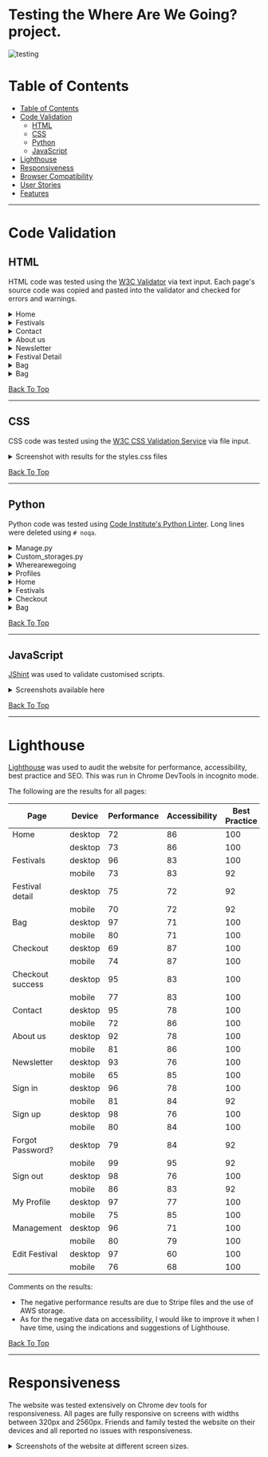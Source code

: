 # Testing the Where Are We Going? project.
![testing](https://github.com/BohdanBezushka/wherearewegoing/assets/94321555/64a2dfaa-8fc8-4ca8-a012-eacdadbf1427)

# Table of Contents
- [Table of Contents](#table-of-contents)
- [Code Validation](#code-validation)
  - [HTML](#html)
  - [CSS](#css)
  - [Python](#python)
  - [JavaScript](#javascript)
- [Lighthouse](#lighthouse)
- [Responsiveness](#responsiveness)
- [Browser Compatibility](#browser-compatibility)
- [User Stories](#user-stories)
- [Features](#features)
_____

# Code Validation

## HTML
HTML code was tested using the [W3C Validator](https://validator.w3.org/) via text input. Each page's source code was copied and pasted into the validator and checked for errors and warnings.

<details>
<summary>Home</summary>
<br>
  
![HTML Validation for Home Page](https://github.com/BohdanBezushka/wherearewegoing/assets/94321555/fc9afcee-c9a2-467d-9f98-60ebece18e18)

* The <li> error persists but it is inside a <ul>.
* The ID error isn't changed because I need the same code for the mobile version.

These two errors will be present in all tests because they correspond to the header.
</details>

<details>
<summary>Festivals</summary>
<br>

![HTML Validation for Festival Page](https://github.com/BohdanBezushka/wherearewegoing/assets/94321555/85ef424b-323e-4f24-88ba-6003717a7d0f)

The "id="card-border" error is due to the fact that for each festival an equal id is created.
</details>

<details>
<summary>Contact</summary>
<br>

![HTML Validation for Contact Page](https://github.com/BohdanBezushka/wherearewegoing/assets/94321555/37b4a902-02e9-43c1-98c3-f2e5a18465a3)
</details>

<details>
<summary>About us</summary>
<br>
  
![HTML Validation for About us Page](https://github.com/BohdanBezushka/wherearewegoing/assets/94321555/72f537ba-cf9f-468b-83eb-a052247ffd77)
</details>

<details>
<summary>Newsletter</summary>
<br>

![HTML Validation for Newsletter Page](https://github.com/BohdanBezushka/wherearewegoing/assets/94321555/64cf2c87-cc91-431c-a781-8187f061286c)
</details>

<details>
<summary>Festival Detail</summary>
<br>
  
![HTML Validation for Festival Detail Page](https://github.com/BohdanBezushka/wherearewegoing/assets/94321555/ae217d58-a4f8-4517-a05c-22d204e1df9d)
</details>

<details>
<summary>Bag</summary>
<br>
  
![HTML Validation for Bag Page](https://github.com/BohdanBezushka/wherearewegoing/assets/94321555/50e7a794-6f95-47e5-8a5f-7b1eb39e9477)
</details>

<details>
<summary>Bag</summary>
<br>
  
![HTML Validation for Bag Page](https://github.com/BohdanBezushka/wherearewegoing/assets/94321555/50e7a794-6f95-47e5-8a5f-7b1eb39e9477)
</details>

[Back To Top](#table-of-contents)
_____

## CSS

CSS code was tested using the [W3C CSS Validation Service](https://jigsaw.w3.org/css-validator/) via file input.

<details>
<summary>Screenshot with results for the styles.css files</summary>
<br>

base.css
![CSS Validation for base.css file](https://github.com/BohdanBezushka/wherearewegoing/assets/94321555/153dcdb7-c05e-4fa2-962a-1c802bf06122)

profile.css
![CSS Validation for profile.css file](https://github.com/BohdanBezushka/wherearewegoing/assets/94321555/a0f4c3a5-da51-4d30-aeb4-179e34ae10ea)

checkout.css
![CSS Validation for checkout.css file](https://github.com/BohdanBezushka/wherearewegoing/assets/94321555/056d338d-d6e1-49ad-9a03-d647a9ea6e6a)
</details>

[Back To Top](#table-of-contents)
_____

## Python
Python code was tested using [Code Institute's Python Linter](https://pep8ci.herokuapp.com/). Long lines were deleted using `# noqa`. 

<details>
<summary>Manage.py</summary>
<br>

![Python Validation for manage.py](https://github.com/BohdanBezushka/wherearewegoing/assets/94321555/59c3fdf5-e72f-48c7-a616-8d5a3ae5ce86)
</details>

<details>
<summary>Custom_storages.py</summary>
<br>

![Python Validation for custom_storages.py](https://github.com/BohdanBezushka/wherearewegoing/assets/94321555/1d8172ad-c13a-4467-bd67-7ab55dec8741)
</details>

<details>
<summary>Wherearewegoing</summary>
<br>

asgi.py
![Python Validation for asgi.py](https://github.com/BohdanBezushka/wherearewegoing/assets/94321555/6a24d364-94f2-4b62-8807-6e8b82fc622e)

settings.py
![Python Validation for settings.py](https://github.com/BohdanBezushka/wherearewegoing/assets/94321555/c56bebb2-c521-4659-a88a-e0e55e1ed79c)

urls.py
![Python Validation for urls.py](https://github.com/BohdanBezushka/wherearewegoing/assets/94321555/a46ac798-442c-4169-8150-e5d28427a776)

views.py
![Python Validation for views.py](https://github.com/BohdanBezushka/wherearewegoing/assets/94321555/913ce560-fc2f-418b-81e4-4bc69648814b)

wsgi.py
![Python Validation for wsgi.py](https://github.com/BohdanBezushka/wherearewegoing/assets/94321555/e9042763-2956-486d-94bd-55a2f2f2a011)
</details>


<details>
<summary>Profiles</summary>
<br>
  
admin.py
![Python Validation for admin.py](https://github.com/BohdanBezushka/wherearewegoing/assets/94321555/4af9a642-8453-4386-85b9-7762466fc773)

apps.py
![Python Validation for apps.py](https://github.com/BohdanBezushka/wherearewegoing/assets/94321555/879deaf8-bd49-4312-be23-2bf00501c080)

forms.py
![Python Validation for forms.py](https://github.com/BohdanBezushka/wherearewegoing/assets/94321555/26ae1a0f-3415-4627-a307-dd5e047b5e73)

models.py
![Python Validation for models.py](https://github.com/BohdanBezushka/wherearewegoing/assets/94321555/d0dd09ec-7662-4e80-9faa-d5cd110a5c82)

tests.py
![Python Validation for tests.py](https://github.com/BohdanBezushka/wherearewegoing/assets/94321555/3df4acf9-20ab-47ac-8cd0-ec5b83a93d90)

urls.py
![Python Validation for urls.py](https://github.com/BohdanBezushka/wherearewegoing/assets/94321555/35f03ea6-9440-4576-859d-2169e25dda02)

views.py
![Python Validation for views.py](https://github.com/BohdanBezushka/wherearewegoing/assets/94321555/f683c843-092d-45c5-a3b9-39282de0f190)
</details>


<details>
<summary>Home</summary>
<br>

apps.py
![Python Validation for apps.py](https://github.com/BohdanBezushka/wherearewegoing/assets/94321555/f1b093da-9b5d-4275-a40a-b9a8113cc003)

urls.py
![Python Validation for urls.py](https://github.com/BohdanBezushka/wherearewegoing/assets/94321555/4983c52f-d160-4577-95c7-4d7b2774aa2f)

views.py
![Python Validation for views.py](https://github.com/BohdanBezushka/wherearewegoing/assets/94321555/94a1b31e-1048-4f32-a416-6cab531caa06)
</details>


<details>
<summary>Festivals</summary>
<br>
  
admin.py
![Python Validation for admin.py](https://github.com/BohdanBezushka/wherearewegoing/assets/94321555/8684c8bb-7169-487a-a087-64710067dcca)

apps.py
![Python Validation for apps.py](https://github.com/BohdanBezushka/wherearewegoing/assets/94321555/53f25d42-6fdd-453d-b324-de9c4ac33260)

forms.py
![Python Validation for forms.py](https://github.com/BohdanBezushka/wherearewegoing/assets/94321555/a96de8ba-84ce-4ec2-94d2-e55d9f8f12ec)

models.py
![Python Validation for models.py](https://github.com/BohdanBezushka/wherearewegoing/assets/94321555/103872ce-1a3c-4c2b-a106-9015832b9493)

urls.py
![Python Validation for urls.py](https://github.com/BohdanBezushka/wherearewegoing/assets/94321555/d19276b4-0964-4d9e-a4e5-e5423b575425)

views.py
![Python Validation for views.py](https://github.com/BohdanBezushka/wherearewegoing/assets/94321555/efe91458-ea42-431b-b351-eba27420188d)

widgets.py
![Python Validation for widgets.py](https://github.com/BohdanBezushka/wherearewegoing/assets/94321555/4e41e10d-5c98-4d05-b9ef-1fe7b0a62dbe)
</details>


<details>
<summary>Checkout</summary>
<br>
  
admin.py
![Python Validation for admin.py](https://github.com/BohdanBezushka/wherearewegoing/assets/94321555/c7e5e5ff-ce3b-4af3-8584-f5202ad08e90)


apps.py
![Python Validation for apps.py](https://github.com/BohdanBezushka/wherearewegoing/assets/94321555/db0131d6-4077-46c0-b9c3-fe0814d7d49a)

forms.py
![Python Validation for forms.py](https://github.com/BohdanBezushka/wherearewegoing/assets/94321555/b178458e-bcd2-4aa3-8d08-ccab1618d205)

models.py
![Python Validation for models.py](https://github.com/BohdanBezushka/wherearewegoing/assets/94321555/64c59e9d-ae03-4eea-b4d1-5c955bf252b6)

signals.py
![Python Validation for signals.py](https://github.com/BohdanBezushka/wherearewegoing/assets/94321555/23a217be-8228-4a88-839f-26f1f376ec8f)

urls.py
![Python Validation for urls.py)](https://github.com/BohdanBezushka/wherearewegoing/assets/94321555/5ad37a0e-5e18-4a44-b38b-c1efac37262b)

views.py
![Python Validation for views.py](https://github.com/BohdanBezushka/wherearewegoing/assets/94321555/818f20d1-d0c8-4a2f-b1f5-744f6f310a6a)

webhook_handler.py
![Python Validation for webhook_handler.py](https://github.com/BohdanBezushka/wherearewegoing/assets/94321555/2dab7060-8657-40fb-a2d4-b25bf08608fc)

webhookspy
![Python Validation for webhooks.py](https://github.com/BohdanBezushka/wherearewegoing/assets/94321555/4fe3ec62-a728-4655-8f0e-dd5dd2e0f2e1)
</details>


<details>
<summary>Bag</summary>
<br>
  
apps.py
![Python Validation for apps.py](https://github.com/BohdanBezushka/wherearewegoing/assets/94321555/aa5da66d-3067-40aa-86d9-50016f0be5c7)

contexts.py
![Python Validation for contexts.py](https://github.com/BohdanBezushka/wherearewegoing/assets/94321555/9115736d-89c0-4770-b67b-875968deccc2)

urls.py
![Python Validation for urls.py](https://github.com/BohdanBezushka/wherearewegoing/assets/94321555/84f8ed1b-1510-4407-aed1-1d4bfa569434)

views.py
![Python Validation for views.py](https://github.com/BohdanBezushka/wherearewegoing/assets/94321555/f3397628-f5fc-40b2-b0f1-754caebf2fe5)
</details>

[Back To Top](#table-of-contents)
_____

## JavaScript
[JShint](https://jshint.com/) was used to validate customised scripts.

<details>
<summary>Screenshots available here</summary>
<br>

**Script in festivals.html**
![JavaScript Validation for script in festivals.html](https://github.com/BohdanBezushka/wherearewegoing/assets/94321555/7ef937d7-ad58-4088-8bd0-cab420360fdc)

**Script in edit_festival.html**
![JavaScript Validation for script in edit_festival.html](https://github.com/BohdanBezushka/wherearewegoing/assets/94321555/3a4de007-9b86-450a-84f4-bb01318ca0e9)

**Modified quantity_input_script.html**
![JavaScript Validation for script in quantity_input_script.html](https://github.com/BohdanBezushka/wherearewegoing/assets/94321555/69e0f5d6-43e9-4a96-b7c0-fdf302cb9675)

**Script in bag.html**
![JavaScript Validation for script in bag.html](https://github.com/BohdanBezushka/wherearewegoing/assets/94321555/7ab21a2e-3f8b-4b73-b7c0-752a8c659c69)

**Slightly modified stripe_elements.js file**
![JavaScript Validation for stripe_elements.js](https://github.com/BohdanBezushka/wherearewegoing/assets/94321555/b5cf05f8-59b9-44e2-8001-85e402a12e1f)
</details>

[Back To Top](#table-of-contents)
_____

# Lighthouse

[Lighthouse](https://developer.chrome.com/docs/lighthouse/overview/) was used to audit the website for performance, accessibility, best practice and SEO.  This was run in Chrome DevTools in incognito mode.

The following are the results for all pages:

| Page | Device | Performance | Accessibility | Best Practice | SEO |
| ---- | ------ | ----------- | ------------- | ------------- | --- |
| Home | desktop  |  72 | 86 | 100 |  100 |
|                               | desktop | 73 | 86 | 100 | 100 |
| Festivals | desktop  |  96 | 83 | 100 |  90 |
|                          | mobile | 73 | 83 | 92 | 92 |
| Festival detail  | desktop  |  75 | 72 | 92 |  100 |
|                          | mobile | 70 | 72 | 92 | 100 |
| Bag    | desktop  |  97 | 71 |  100 |  90 |
|                          | mobile | 80 | 71 |  100 | 89 |
| Checkout       | desktop |  69 | 87 | 100 |  100 |
|                          | mobile |  74 | 87 | 100 | 100 |
| Checkout success     | desktop  |  95 | 83 | 100 | 100 |
|                          | mobile | 77 | 83 | 100 | 100 |
| Contact      | desktop  |  95 | 78 | 100 |  100 |
|                          | mobile |  72 | 86 | 100 | 100 |
| About us       | desktop  |  92 | 78 | 100 |  100 |
|                          | mobile |  81 | 86 | 100 | 100 |
| Newsletter      | desktop  |  93 | 76 | 100 |  100 |
|                          | mobile |  65 | 85 | 100 | 100 |
| Sign in       | desktop  |  96 | 78 | 100 |  100 |
|                          | mobile |  81 | 84 | 92 | 100 |
| Sign up    | desktop  |  98 | 76 | 100 |  100 |
|                          | mobile |  80 | 84 | 100 | 100 |
| Forgot Password?     | desktop |  79 | 84 | 92 |  100 |
|                          | mobile |  99 | 95 | 92 | 100 |
| Sign out      | desktop  |  98 | 76 | 100 |  90 |
|                          | mobile |  86 | 83 | 92 | 92 |
| My Profile       | desktop  |  97 | 77 | 100 | 90 |
|                          | mobile |  75 | 85 | 100 | 92 |
| Management    | desktop  |  96 | 71 | 100 |  90 |
|                          | mobile |  80 | 79 | 100 | 92 |
| Edit Festival      | desktop  |  97 | 60 | 100 |  80 |
|                          | mobile |  76 | 68 | 100 | 83 |

Comments on the results:
* The negative performance results are due to Stripe files and the use of AWS storage.
* As for the negative data on accessibility, I would like to improve it when I have time, using the indications and suggestions of Lighthouse.

[Back To Top](#table-of-contents)
_____

# Responsiveness

The website was tested extensively on Chrome dev tools for responsiveness.  All pages are fully responsive on screens with widths between 320px and 2560px. Friends and family tested the website on their devices and all reported no issues with responsiveness.


<details>

<summary>Screenshots of the website at different screen sizes.</summary>

**Home**

        Mobile 320px
 ![Mobile 320px](https://github.com/BohdanBezushka/wherearewegoing/assets/94321555/9f0eb830-882b-4a46-928f-23d39527e9e1)

        Tablet 768px
![Tablet 768px](https://github.com/BohdanBezushka/wherearewegoing/assets/94321555/2ee38b03-11c3-46e6-b5c9-eb01b3c230ef)

        Desktop 1200px
![Desktop 1200px](https://github.com/BohdanBezushka/wherearewegoing/assets/94321555/f053ea50-ff10-4998-8fd7-0255542cbe51)

**Festivals**

        Mobile 320px
![Mobile 320px](https://github.com/BohdanBezushka/wherearewegoing/assets/94321555/21ef3dec-9c80-4b22-88d6-85f5010cb0e8)

        Tablet 768px
![Tablet 768px](https://github.com/BohdanBezushka/wherearewegoing/assets/94321555/44d3d335-8fb7-46c6-88fd-31b465b8a41c)

        Desktop 1200px
![Desktop 1200px](https://github.com/BohdanBezushka/wherearewegoing/assets/94321555/4512dc26-31fb-4e6c-a004-6fec1b440b71)


**Festival detail**

        Mobile 320px
![Mobile 320px](https://github.com/BohdanBezushka/wherearewegoing/assets/94321555/c54c5ca7-40a6-4a4e-896f-d9975939a6cb)

        Tablet 768px
![Tablet 768px](https://github.com/BohdanBezushka/wherearewegoing/assets/94321555/3323e719-4d4e-4c16-b6da-70c544646a56)

        Desktop 1200px
![Desktop 1200px](https://github.com/BohdanBezushka/wherearewegoing/assets/94321555/52e9caeb-c92a-48a1-abea-2492534a0af1)

**Bag**

        Mobile 320px
![Mobile 320px](https://github.com/BohdanBezushka/wherearewegoing/assets/94321555/5e9adb71-fe1d-440b-9b05-4c3ea022eaed)

        Tablet 768px
![Tablet 768px](https://github.com/BohdanBezushka/wherearewegoing/assets/94321555/62d2c434-eaf8-4f47-8e81-1f8a523b8ca3)

        Desktop 1200px
![Desktop 1200px](https://github.com/BohdanBezushka/wherearewegoing/assets/94321555/b3cbafbb-7988-4bc8-9110-fb6d623f75ee)


**Checkout**

        Mobile 320px
![Mobile 320px](https://github.com/BohdanBezushka/wherearewegoing/assets/94321555/ba116c8e-241b-409b-942b-77035ba05814)

        Tablet 768px
![Tablet 768px](https://github.com/BohdanBezushka/wherearewegoing/assets/94321555/28b6ce46-1193-45fa-8400-955af16a7972)

        Desktop 1200px
![Desktop 1200px](https://github.com/BohdanBezushka/wherearewegoing/assets/94321555/7317b585-8e97-4d47-9ed4-f0dacbf9e1c0)


**Checkout success**

        Mobile 320px
![Mobile 320px](https://github.com/BohdanBezushka/wherearewegoing/assets/94321555/46906b48-671c-4dde-8ad5-831e74a0f150)

        Tablet 768px
![Tablet 768px](https://github.com/BohdanBezushka/wherearewegoing/assets/94321555/880b5633-50b3-4c46-a8c1-a5810d56b347)

        Desktop 1200px
![Desktop 1200px](https://github.com/BohdanBezushka/wherearewegoing/assets/94321555/03290988-6e25-4784-a884-60bdd6239cd0)


**Contact**

        Mobile 320px
![Mobile 320px](https://github.com/BohdanBezushka/wherearewegoing/assets/94321555/77e49781-649c-48c1-b639-8eba3fe595b2)

        Tablet 768px
![Tablet 768px](https://github.com/BohdanBezushka/wherearewegoing/assets/94321555/1fa47eff-1bb9-4f71-bea0-5b7535a9269f)

        Desktop 1200px
![Desktop 1200px](https://github.com/BohdanBezushka/wherearewegoing/assets/94321555/dbbdbcb4-f2c7-4e32-bf37-f88d6992a1dd)


**About us**

        Mobile 320px
![Mobile 320px](https://github.com/BohdanBezushka/wherearewegoing/assets/94321555/f3d05d37-cf10-48ae-ab6a-96476ea6d815)

        Tablet 768px
![Tablet 768px](https://github.com/BohdanBezushka/wherearewegoing/assets/94321555/32b15075-cbdb-42c5-b94a-5402456d5c75)

        Desktop 1200px
![Desktop 1200px](https://github.com/BohdanBezushka/wherearewegoing/assets/94321555/9c4a37bc-5729-4ce8-b661-593c5f988ccc)


**Newsletter**

        Mobile 320px
![Mobile 320px](https://github.com/BohdanBezushka/wherearewegoing/assets/94321555/1fbc45c6-2f72-47a4-9f1e-6aea720f2433)

        Tablet 768px
![Tablet 768px](https://github.com/BohdanBezushka/wherearewegoing/assets/94321555/657cd76b-1e21-409d-baa6-8eb3a29b3a07)

        Desktop 1200px
![Desktop 1200px](https://github.com/BohdanBezushka/wherearewegoing/assets/94321555/b538e046-e51a-454d-83d9-965fd7ca704d)


**Login**

        Mobile 320px
![Mobile 320px](https://github.com/BohdanBezushka/wherearewegoing/assets/94321555/64967fbd-9e78-4fd8-86a9-10c5a2bec557)


        Tablet 768px
![Tablet 768px](https://github.com/BohdanBezushka/wherearewegoing/assets/94321555/f53ed6d5-58ec-4661-9be6-bbfcdcd9b39f)

        Desktop 1200px
![Desktop 1200px](https://github.com/BohdanBezushka/wherearewegoing/assets/94321555/c780c5ff-0c8f-4574-8c6b-9c71c77231b5)


**Sign up**

        Mobile 320px
![Mobile 320px](https://github.com/BohdanBezushka/wherearewegoing/assets/94321555/98edd135-0769-4f4f-8d45-fb52ab58853f)

        Tablet 768px
![Tablet 768px](https://github.com/BohdanBezushka/wherearewegoing/assets/94321555/297af31b-eea3-4532-98b2-6cc089bcfd6d)

        Desktop 1200px
![Desktop 1200px](https://github.com/BohdanBezushka/wherearewegoing/assets/94321555/8ad3fab0-dad7-4174-9b7a-252a04c42cbb)


**Forgot password**

        Mobile 320px
![Mobile 320px](https://github.com/BohdanBezushka/wherearewegoing/assets/94321555/521eb76e-a205-4186-a4e1-9c78d872519b)

        Tablet 768px
![Tablet 768px](https://github.com/BohdanBezushka/wherearewegoing/assets/94321555/751aafce-ba21-4c7a-8b9d-6fec7726c4ba)

        Desktop 1200px
![Desktop 1200px](https://github.com/BohdanBezushka/wherearewegoing/assets/94321555/dc55a045-bd13-4103-b36b-c1bade1a3d2f)

**Sign out**

        Mobile 320px
![Mobile 320px](https://github.com/BohdanBezushka/wherearewegoing/assets/94321555/34a82c06-4e35-4f02-8e4c-9d9246ab0fb4)

        Tablet 768px
![Tablet 768px](https://github.com/BohdanBezushka/wherearewegoing/assets/94321555/6cacffad-be8b-4894-8a37-f96e50dc61c6)

        Desktop 1200px
![Desktop 1200px](https://github.com/BohdanBezushka/wherearewegoing/assets/94321555/c0170e3b-b855-4249-9ed9-5473790c66b2)

**My profile**

        Mobile 320px
![Mobile 320px](https://github.com/BohdanBezushka/wherearewegoing/assets/94321555/857e0db0-cdd8-4368-8d61-4de9dd57e7e7)

        Tablet 768px
![Tablet 768px](https://github.com/BohdanBezushka/wherearewegoing/assets/94321555/58ecf67a-2e17-4a08-a32b-a260312b7397)

        Desktop 1200px
![Desktop 1200px](https://github.com/BohdanBezushka/wherearewegoing/assets/94321555/23cf24bf-f937-49a1-8472-1718e0f469d1)


**Management**

        Mobile 320px
![Mobile 320px](https://github.com/BohdanBezushka/wherearewegoing/assets/94321555/6661b264-500a-4c4b-be53-fcd1e245ebc1)

        Tablet 768px
![Tablet 768px](https://github.com/BohdanBezushka/wherearewegoing/assets/94321555/d28739d7-d9a4-4013-a314-7e781f7ecf7d)

        Desktop 1200px
![Desktop 1200px](https://github.com/BohdanBezushka/wherearewegoing/assets/94321555/3f9f947f-29e9-4f7e-982b-21d8a83b21df)


**Edit festival**

        Mobile 320px
![Mobile 320px](https://github.com/BohdanBezushka/wherearewegoing/assets/94321555/39ca67bc-2fb3-4ee1-a9b3-cffdd73f0e37)

        Tablet 768px
![Tablet 768px](https://github.com/BohdanBezushka/wherearewegoing/assets/94321555/f2ebffd7-058f-43e9-a0f8-ed599b021348)

        Desktop 1200px
![Desktop 1200px](https://github.com/BohdanBezushka/wherearewegoing/assets/94321555/89f53b94-e1eb-400e-a7d6-717fb593a5e1)
</details>
